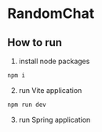 # RandomChat

## How to run

1. install node packages

```bash
npm i
```

2. run Vite application
```bash
npm run dev
```

3. run Spring application